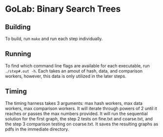 # GoLab: Binary Search Trees

## Building
To build, run `make` and run each step individually.

## Running
To find which command line flags are available for each executable, run `./step#.out -h`. Each takes an amout of hash, data, and comparison workers, however, this data is only utilized in the later steps.

## Timing
The timing harness takes 3 arguments: max hash workers, max data workers, max comparison workers. It will iterate through powers of 2 until it reaches or passes the max numbers provided. It will run the sequential solution for the first graph, the step 2 tests on fine.txt and coarse.txt, and the step 3 comparison testing on coarse.txt. It saves the resulting graphs as pdfs in the immediate directory.
